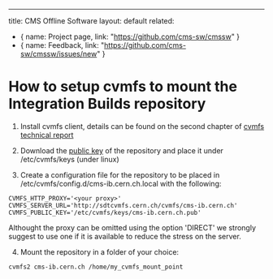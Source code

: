 ---
title: CMS Offline Software
layout: default
related:
 - { name: Project page, link: "https://github.com/cms-sw/cmssw" }
 - { name: Feedback, link: "https://github.com/cms-sw/cmssw/issues/new" }

# How to setup cvmfs to mount the Integration Builds repository

1) Install cvmfs client, details can be found on the second chapter of [cvmfs technical report](http://cernvm.cern.ch/portal/sites/cernvm.cern.ch/files/cvmfstech-2.1-5.pdf)

2) Download the [public key](cms-sw.github.io/data/cms-ib.cern.ch.pub) of the repository and place it under /etc/cvmfs/keys (under linux)

3) Create a configuration file for the repository to be placed in /etc/cvmfs/config.d/cms-ib.cern.ch.local with the following:

```
CVMFS_HTTP_PROXY='<your proxy>'
CVMFS_SERVER_URL='http://sdtcvmfs.cern.ch/cvmfs/cms-ib.cern.ch'
CVMFS_PUBLIC_KEY='/etc/cvmfs/keys/cms-ib.cern.ch.pub'
```
Althought the proxy can be omitted using the option 'DIRECT' we strongly suggest to use one if it is available to reduce the stress on the server.

4) Mount the repository in a folder of your choice:

```
cvmfs2 cms-ib.cern.ch /home/my_cvmfs_mount_point
```
